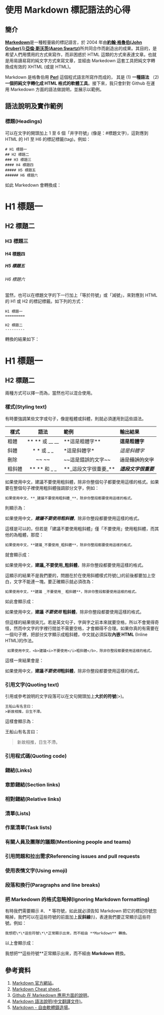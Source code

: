 使用 Markdown 標記語法的心得
===========================

簡介
----
[**Markedown**](https://zh.wikipedia.org/wiki/Markdown)是一種輕量級的標記語言，於 2004 年由[**約翰‧格魯伯(John Gruber)**](https://zh.wikipedia.org/wiki/%E7%B4%84%E7%BF%B0%C2%B7%E6%A0%BC%E9%AD%AF%E4%BC%AF)及[**亞倫‧斯沃茨(Aaron Swartz)**](https://zh.wikipedia.org/wiki/%E4%BA%9A%E4%BC%A6%C2%B7%E6%96%AF%E6%B2%83%E8%8C%A8)所共同合作而創造出的成果。其目的，是希望人們用慣用的方式來寫作，而非困惑於 HTML 這類的方式來表達文章。也就是用易讀易寫的純文字方式來寫文章，並經由 Markedown 這套工具把純文字轉換成有效的 XHTML (或是 HTML)。

Markdown 是格魯伯用 [**Perl**](https://zh.wikipedia.org/wiki/Perl) 這個程式語言所寫作而成的， 其是 (1) **一種語法** （2) **一個把純文字轉化成 HTML 格式的軟體工具**。接下來，我只會針對 Github 在運用 Markedown 方面的語法做說明，並展示以範例。

語法說明及實作範例
-----------------
### 標題(Headings)
可以在文字的開頭加上 1 至 6 個「井字符號」(像是：\#標題文字)，這對應到 HTML 的 H1 至 H6 的標記標籤(tag)。例如：

```
# H1 標題一
## H2 標題二
### H3 標題三
#### H4 標題四
##### H5 標題五
###### H6 標題六
```

如此 Markedown 會轉換成：

# H1 標題一
## H2 標題二
### H3 標題三
#### H4 標題四
##### H5 標題五
###### H6 標題六

當然，也可以在標題文字的下一行加上「等於符號」或「減號」，來對應到 HTML 的 H1 或 H2 的標記標籤。如下列的方式：

```
H1 標題一
=========

H2 標題二
---------
```

轉換的結果如下：

H1 標題一
=========

H2 標題二
---------

兩種方式可以擇一而為，當然也可以混合使用。

### 樣式(Styling text)
有時要強調某些文字或句子，像是粗體或斜體，則就必須運用到這些語法。

|樣式|語法|範例|輸出結果|
|----|:--:|:----|:----|
|粗體|** ** 或 __ __|\*\*這是粗體字\*\*|**這是粗體字**|
|斜體|* * 或 _ _|\*這是斜體字\*|*這是斜體字*|
|刪除|~~ ~~|\~\~這是錯誤的文字\~\~|~~這是錯誤的文字~~|
|粗斜體|** ** 和 _ _|\*\*\_這段文字很重要\_\*\*|**_這段文字很重要_**|

如果使用中文，建議不要使用粗斜體，除非你整個句子都要使用這樣的格式。如果要在整個句子裡使用粗斜體強調部分文字，例如：

```
如果使用中文，**_建議不要使用粗斜體_**，除非你整段都要使用這樣的格式。
```
則顯示為：

如果使用中文，**_建議不要使用粗斜體_**，除非你整段都要使用這樣的格式。

這樣是可以的，但若是「建議不要使用粗斜體」僅「不要使用」使用粗斜體，而其他的為粗體，那麼：

```
如果使用中文，**建議_不要使用_粗斜體**，除非你整段都要使用這樣的格式。
```
就會顯示成：

如果使用中文，**建議_不要使用_粗斜體**，除非你整段都要使用這樣的格式。

這顯示的結果不是我們要的，問題在於在使用斜體樣式符號(_)的前後都要加上空白，文字不能連一塊。要正確顯示就必須改為：

```
如果使用中文，**建議 _不要使用_ 粗斜體**，除非你整段都要使用這樣的格式。
```
如此會顯示成：

如果使用中文，**建議 _不要使用_ 粗斜體**，除非你整段都要使用這樣的格式。

但這樣的結果很突兀。若是英文句子，字與字之前本來就要空格，所以不會覺得奇怪，然而中文字的字裡行間並不需要空格，才會顯得不合理。如果你真的有需要在一個句子裡，把部分文字顯示成粗斜體，中文就必須採取**內嵌 HTML** (Inline HTML)的作法。

```
 如果使用中文，<b>建議<i>不要使用</i>粗斜體</b>，除非你整段都要使用這樣的格式。
```
這樣一來結果會是：

如果使用中文，<b>建議<i>不要使用</i>粗斜體</b>，除非你整段都要使用這樣的格式。


### 引用文字(Quoting text)

引用或參考說明的文字段落可以在文句開頭加上**大於的符號**(\>)。

```
王船山有名言曰：
>新故相推，日生不滯。
```

這樣會顯示為：

王船山有名言曰：
>新故相推，日生不滯。

### 引用程式碼(Quoting code)

### 鏈結(Links)

### 章節鏈結(Section links)

### 相對鏈結(Relative links)

### 清單(Lists)

### 作業清單(Task lists)

### 有關人員及團隊的議題(Mentioning people and teams)

### 引用問題和拉出需求Referencing issues and pull requests

### 使用表情文字(Using emoji)

### 段落和換行(Paragraphs and line breaks)

### 把 Markedown 的格式忽略掉(Ignoring Markdown formatting)
有時我們需要顯示 \#、 \* 等符號，如此就必須告知 Markdown 把它的標記符號忽略掉，我們可以在這些符號的前面加上**反斜線**(\\)，表達我們要正常顯示這些符號。例如：

```
我想把\*\*這些符號\*\*正常顯示出來，而不經由 **Markdown** 轉換。
```

以上會顯示成：

我想把\*\*這些符號\*\*正常顯示出來，而不經由 **Markdown** 轉換。


參考資料
--------
1. [Markdown 官方網站](https://daringfireball.net/projects/markdown/)。
2. [Markdown Cheat sheet](https://github.com/adam-p/markdown-here/wiki/Markdown-Cheatsheet)。
3. [Github 在 Markedown 應用方面的說明](https://help.github.com/articles/getting-started-with-writing-and-formatting-on-github/)。
4. [Markdown 語法說明(中文翻譯文件)](http://markdown.tw/)。
5. [Markdown - 自由軟體鑄造場](https://www.openfoundry.org/tw/resourcecatalog/Program-Development/Markup-Languages/markdown)。
